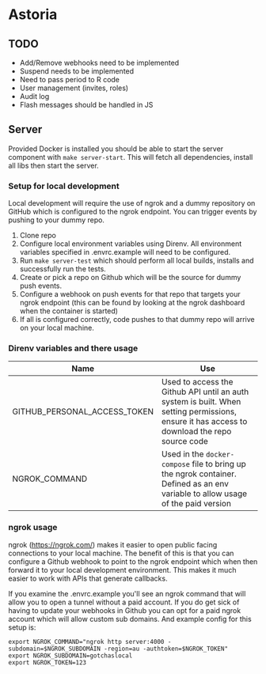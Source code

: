 # Astoria

## TODO

- Add/Remove webhooks need to be implemented
- Suspend needs to be implemented
- Need to pass period to R code
- User management (invites, roles)
- Audit log
- Flash messages should be handled in JS

## Server

Provided Docker is installed you should be able to start the server component with `make server-start`. This will fetch all dependencies, install all libs then start the server.

### Setup for local development

Local development will require the use of ngrok and a dummy repository on GitHub which is configured to the ngrok endpoint. You can trigger events by pushing to your dummy repo.

1. Clone repo
2. Configure local environment variables using Direnv. All environment variables specified in .envrc.example will need to be configured.
3. Run `make server-test` which should perform all local builds, installs and successfully run the tests.
4. Create or pick a repo on Github which will be the source for dummy push events.
5. Configure a webhook on push events for that repo that targets your ngrok endpoint (this can be found by looking at the ngrok dashboard when the container is started)
6. If all is configured correctly, code pushes to that dummy repo will arrive on your local machine.

### Direnv variables and there usage

| Name                         | Use                                                                                                                                          |
| ---------------------------- | -------------------------------------------------------------------------------------------------------------------------------------------- |
| GITHUB_PERSONAL_ACCESS_TOKEN | Used to access the Github API until an auth system is built. When setting permissions, ensure it has access to download the repo source code |
| NGROK_COMMAND                | Used in the `docker-compose` file to bring up the ngrok container. Defined as an env variable to allow usage of the paid version             |

### ngrok usage

ngrok (https://ngrok.com/) makes it easier to open public facing connections to your local machine. The benefit of this is that you can configure a Github webhook to point to the ngrok endpoint which when then forward it to your local development environment. This makes it much easier to work with APIs that generate callbacks.

If you examine the .envrc.example you'll see an ngrok command that will allow you to open a tunnel without a paid account. If you do get sick of having to update your webhooks in Github you can opt for a paid ngrok account which will allow custom sub domains. And example config for this setup is:

```
export NGROK_COMMAND="ngrok http server:4000 -subdomain=$NGROK_SUBDOMAIN -region=au -authtoken=$NGROK_TOKEN"
export NGROK_SUBDOMAIN=gotchaslocal
export NGROK_TOKEN=123
```
